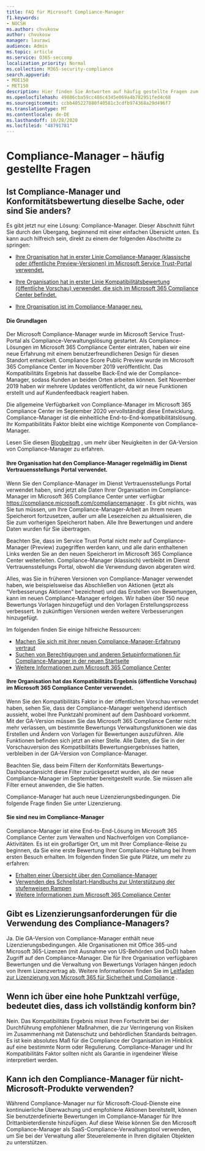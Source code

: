 ```yaml
---
title: FAQ für Microsoft Compliance-Manager
f1.keywords:
- NOCSH
ms.author: chvukosw
author: chvukosw
manager: laurawi
audience: Admin
ms.topic: article
ms.service: O365-seccomp
localization_priority: Normal
ms.collection: M365-security-compliance
search.appverid:
- MOE150
- MET150
description: Hier finden Sie Antworten auf häufig gestellte Fragen zum Microsoft Compliance-Manager, die Organisationen dabei helfen, Risikobewertungen zu vereinfachen und zu automatisieren.
ms.openlocfilehash: 49886cba59cc486c4345e069a4b782951fed4c68
ms.sourcegitcommit: ccbb405227880f40581c3cdfb974368a29d496f7
ms.translationtype: MT
ms.contentlocale: de-DE
ms.lasthandoff: 10/28/2020
ms.locfileid: "48791781"
---
```

# <a name="compliance-manager-frequently-asked-questions"></a>Compliance-Manager – häufig gestellte Fragen

## <a name="is-compliance-manager-and-compliance-score-the-same-thing-or-are-they-different"></a>Ist Compliance-Manager und Konformitätsbewertung dieselbe Sache, oder sind Sie anders?

Es gibt jetzt nur eine Lösung: Compliance-Manager. Dieser Abschnitt führt Sie durch den Übergang, beginnend mit einer einfachen Übersicht unten. Es kann auch hilfreich sein, direkt zu einem der folgenden Abschnitte zu springen:

- [Ihre Organisation hat in erster Linie Compliance-Manager (klassische oder öffentliche Preview-Versionen) im Microsoft Service Trust-Portal verwendet.](#your-organization-regularly-used-compliance-manager-in-the-service-trust-portal)

- [Ihre Organisation hat in erster Linie Kompatibilitätsbewertung (öffentliche Vorschau) verwendet, die sich im Microsoft 365 Compliance Center befindet.](#your-organization-used-compliance-score-public-preview-in-the-microsoft-365-compliance-center)

- [Ihre Organisation ist im Compliance-Manager neu.](#youre-new-to-compliance-manager
)
#### <a name="the-basics"></a>Die Grundlagen

Der Microsoft Compliance-Manager wurde im Microsoft Service Trust-Portal als Compliance-Verwaltungslösung gestartet.  Als Compliance-Lösungen im Microsoft 365 Compliance Center eintraten, haben wir eine neue Erfahrung mit einem benutzerfreundlicheren Design für diesen Standort entwickelt. Compliance Score Public Preview wurde im Microsoft 365 Compliance Center im November 2019 veröffentlicht. Das Kompatibilitäts Ergebnis hat dasselbe Back-End wie der Compliance-Manager, sodass Kunden an beiden Orten arbeiten können. Seit November 2019 haben wir mehrere Updates veröffentlicht, da wir neue Funktionen erstellt und auf Kundenfeedback reagiert haben.

Die allgemeine Verfügbarkeit von Compliance-Manager im Microsoft 365 Compliance Center im September 2020 vervollständigt diese Entwicklung. Compliance-Manager ist die einheitliche End-to-End-kompatibilitätslösung. Ihr Kompatibilitäts Faktor bleibt eine wichtige Komponente von Compliance-Manager.

Lesen Sie diesen [Blogbeitrag](https://aka.ms/compliancemanager/GAblog) , um mehr über Neuigkeiten in der GA-Version von Compliance-Manager zu erfahren.

#### <a name="your-organization-regularly-used-compliance-manager-in-the-service-trust-portal"></a>Ihre Organisation hat den Compliance-Manager regelmäßig im Dienst Vertrauensstellungs Portal verwendet.

Wenn Sie den Compliance-Manager im Dienst Vertrauensstellungs Portal verwendet haben, sind jetzt alle Daten Ihrer Organisation im Compliance-Manager im Microsoft 365 Compliance Center unter verfügbar https://compliance.microsoft.com/compliancemanager . Es gibt nichts, was Sie tun müssen, um Ihre Compliance-Manager-Arbeit an Ihrem neuen Speicherort fortzusetzen, außer um alle Lesezeichen zu aktualisieren, die Sie zum vorherigen Speicherort haben. Alle Ihre Bewertungen und andere Daten wurden für Sie übertragen.

Beachten Sie, dass im Service Trust Portal nicht mehr auf Compliance-Manager (Preview) zugegriffen werden kann, und alle darin enthaltenen Links werden Sie an den neuen Speicherort im Microsoft 365 Compliance Center weiterleiten. Compliance-Manager (klassisch) verbleibt im Dienst Vertrauensstellungs Portal, obwohl die Verwendung davon abgeraten wird.

Alles, was Sie in früheren Versionen von Compliance-Manager verwendet haben, wie beispielsweise das Abschließen von Aktionen (jetzt als "Verbesserungs Aktionen" bezeichnet) und das Erstellen von Bewertungen, kann im neuen Compliance-Manager erfolgen. Wir haben über 150 neue Bewertungs Vorlagen hinzugefügt und den Vorlagen Erstellungsprozess verbessert. In zukünftigen Versionen werden weitere Verbesserungen hinzugefügt.

Im folgenden finden Sie einige hilfreiche Ressourcen:

- [Machen Sie sich mit ihrer neuen Compliance-Manager-Erfahrung vertraut](compliance-manager-setup.md#understand-the-compliance-manager-dashboard)
- [Suchen von Berechtigungen und anderen Setupinformationen für Compliance-Manager in der neuen Startseite](compliance-manager-setup.md#who-can-access-compliance-manager)
- [Weitere Informationen zum Microsoft 365 Compliance Center](microsoft-365-compliance-center.md)

#### <a name="your-organization-used-compliance-score-public-preview-in-the-microsoft-365-compliance-center"></a>Ihre Organisation hat das Kompatibilitäts Ergebnis (öffentliche Vorschau) im Microsoft 365 Compliance Center verwendet.

Wenn Sie den Kompatibilitäts Faktor in der öffentlichen Vorschau verwendet haben, sehen Sie, dass der Compliance-Manager weitgehend identisch aussieht, wobei Ihre Punktzahl prominent auf dem Dashboard vorkommt. Mit der GA-Version müssen Sie das Microsoft 365 Compliance Center nicht mehr verlassen, um bestimmte Bewertungs Verwaltungsfunktionen wie das Erstellen und Ändern von Vorlagen für Bewertungen auszuführen. Alle Funktionen befinden sich jetzt an einer Stelle. Alle Daten, die Sie in der Vorschauversion des Kompatibilitäts Bewertungsergebnisses hatten, verbleiben in der GA-Version von Compliance-Manager.

Beachten Sie, dass beim Filtern der Konformitäts Bewertungs-Dashboardansicht diese Filter zurückgesetzt wurden, als der neue Compliance-Manager im September bereitgestellt wurde. Sie müssen alle Filter erneut anwenden, die Sie hatten.

Compliance-Manager hat auch neue Lizenzierungsbedingungen. Die folgende Frage finden Sie unter Lizenzierung.

#### <a name="youre-new-to-compliance-manager"></a>Sie sind neu im Compliance-Manager

Compliance-Manager ist eine End-to-End-Lösung im Microsoft 365 Compliance Center zum Verwalten und Nachverfolgen von Compliance-Aktivitäten. Es ist ein großartiger Ort, um mit Ihrer Compliance-Reise zu beginnen, da Sie eine erste Bewertung Ihrer Compliance-Haltung bei Ihrem ersten Besuch erhalten. Im folgenden finden Sie gute Plätze, um mehr zu erfahren:

- [Erhalten einer Übersicht über den Compliance-Manager](compliance-manager.md)
- [Verwenden des Schnellstart-Handbuchs zur Unterstützung der stufenweisen Rampen](compliance-manager-quickstart.md)
- [Weitere Informationen zum Microsoft 365 Compliance Center](microsoft-365-compliance-center.md)

## <a name="are-there-licensing-requirements-for-using-compliance-manager"></a>Gibt es Lizenzierungsanforderungen für die Verwendung des Compliance-Managers?

Ja. Die GA-Version von Compliance-Manager enthält neue Lizenzierungsbedingungen. Alle Organisationen mit Office 365-und Microsoft 365-Lizenzen (mit Ausnahme von US-Behörden und DoD) haben Zugriff auf den Compliance-Manager. Die für Ihre Organisation verfügbaren Bewertungen und die Verwaltung von Bewertungs Vorlagen hängen jedoch von Ihrem Lizenzvertrag ab. Weitere Informationen finden Sie im [Leitfaden zur Lizenzierung von Microsoft 365 für Sicherheit und Compliance](https://go.microsoft.com/fwlink/?linkid=2132371) .

## <a name="if-i-have-a-high-score-does-it-mean-im-fully-compliant"></a>Wenn ich über eine hohe Punktzahl verfüge, bedeutet dies, dass ich vollständig konform bin?

Nein. Das Kompatibilitäts Ergebnis misst Ihren Fortschritt bei der Durchführung empfohlener Maßnahmen, die zur Verringerung von Risiken im Zusammenhang mit Datenschutz und behördlichen Standards beitragen. Es ist kein absolutes Maß für die Compliance der Organisation im Hinblick auf eine bestimmte Norm oder Regulierung. Compliance-Manager und Ihr Kompatibilitäts Faktor sollten nicht als Garantie in irgendeiner Weise interpretiert werden.

## <a name="can-i-use-compliance-manager-for-non-microsoft-products"></a>Kann ich den Compliance-Manager für nicht-Microsoft-Produkte verwenden?

Während Compliance-Manager nur für Microsoft-Cloud-Dienste eine kontinuierliche Überwachung und empfohlene Aktionen bereitstellt, können Sie benutzerdefinierte Bewertungen im Compliance-Manager für Ihre Drittanbieterdienste hinzufügen. Auf diese Weise können Sie den Microsoft Compliance-Manager als SaaS-Compliance-Verwaltungstool verwenden, um Sie bei der Verwaltung aller Steuerelemente in Ihren digitalen Objekten zu unterstützen.